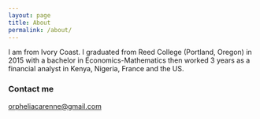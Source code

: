 ```yaml
---
layout: page
title: About
permalink: /about/
---
```

I am from Ivory Coast. I graduated from Reed College (Portland, Oregon) in 2015 with a bachelor in Economics-Mathematics then worked 3 years as a financial analyst in Kenya, Nigeria, France and the US.

### Contact me

[orpheliacarenne@gmail.com](mailto:email@domain.com)
